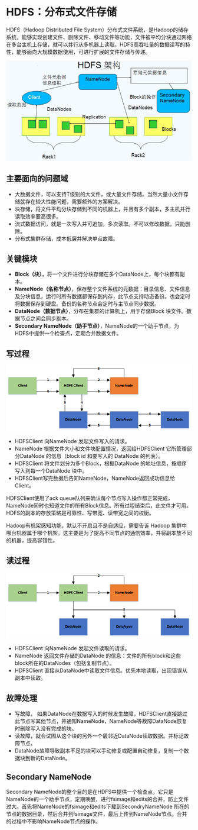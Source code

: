 # HDFS：分布式文件存储

HDFS（Hadoop Distributed File System）分布式文件系统，是Hadoop的储存系统，能够实现创建文件、删除文件、移动文件等功能，文件被平均分块通过网络在多台主机上存储，就可以并行从多机器上读取。HDFS高吞吐量的数据读写的特性，能够面向大规模数据使用，可进行扩展的文件存储与传递。

![hadoop_hdfs](img/hadoop_hdfs.png)

## 主要面向的问题域

- 大数据文件，可以支持T级别的大文件，或大量文件存储。当然大量小文件存储就存在较大性能问题，需要额外的方案解决。
- 块存储，将文件平均分块存储到不同的机器上，并且有多个副本，多主机并行读取效率要高很多。
- 流式数据访问，就是一次写入并可追加，多次读取。不可以修改数据，只能删除。
- 分布式集群存储，成本低廉并解决单点故障。

## 关键模块

- **Block（块）**，将一个文件进行分块存储在多个DataNode上，每个块都有副本。
- **NameNode（名称节点）**，保存整个文件系统的元数据：目录信息、文件信息及分块信息，运行时所有数据都保存到内存，此节点支持动态备份。也会定时将数据保存到硬盘。备份的名称节点会定时与主节点同步数据。
- **DataNode（数据节点）**，分布在集群的计算机上，用于存储Block 块文件。数据节点之间会同步副本。
- **Secondary NameNode（助手节点）**，NameNode的一个助手节点，为HDFS中提供一个检查点，定期合并数据文件。

## 写过程

![hadoop_hdfs_write](img/hadoop_hdfs_write.png)

- HDFSClient 向NameNode 发起文件写入的请求。
- NameNode 根据文件大小和文件块配置情况，返回给HDFSClient 它所管理部分DataNode 的信息（block id 和要写入的 DataNode 的列表）。
- HDFSClient 将文件划分为多个Block，根据DataNode 的地址信息，按顺序写入到每一个DataNode 块中。
- HDFSClient写完数据后告知NameNode，NameNode返回成功信息给Client。

HDFSClient使用了ack queue队列来确认每个节点写入操作都正常完成，NameNode同时也知道文件的所有Block信息。所有过程结束后，此文件才可用。HDFS的副本的存放策略是可靠性、写带宽、读带宽之间的权衡。

Hadoop有机架感知功能，默认不开启且不是自适应，需要告诉 Hadoop 集群中哪台机器属于哪个机架。这主要是为了提高不同节点的通信效率，并将副本放不同的机器，提高容错性。

## 读过程

![hadoop_hdfs_write](img/hadoop_hdfs_read.png)

- HDFSClient 向NameNode 发起文件读取的请求。
- NameNode 返回文件存储的DataNode 的信息：文件的所有block和这些block所在的DataNodes（包括复制节点）。
- HDFSClient 直接从DataNode中读取文件信息。优先本地读取，出现错误从副本中读取。

## 故障处理

- 写故障， 如果DataNode在数据写入的时候发生故障，HDFSClient直接跳过此节点写其他节点，并通知NameNode，NameNode等故障DataNode恢复时删除写入没有完成的块。
- 读故障，就会试图从这个块的另外一个最邻近DataNode读取数据。并标记故障节点。
- DataNode故障导致副本不足的块可以手动修复或配置自动修复，复制一个数据块到新的DataNode。

## Secondary NameNode

Secondary NameNode的整个目的是在HDFS中提供一个检查点，它只是NameNode的一个助手节点，定期唤醒，进行fsimage和edits的合并，防止文件过大。首先将NameNode的fsimage和edits下载到SecondryNameNode 所在的节点的数据目录，然后合并到fsimage文件，最后上传到NameNode节点。合并的过程中不影响NameNode节点的操作。